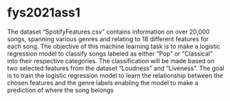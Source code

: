 # fys2021ass1

The dataset “SpotifyFeatures.csv” contains information on over 20,000 songs, spanning various genres and relating to 18 different features for each song. The objective of this machine learning task is to make a logistic regression model to classify songs labeled as either “Pop” or “Classical” into their respective categories. The classification will be made based on two selected features from the dataset “Loudness” and “Liveness”. The goal is to train the logistic regression model to learn the relationship between the chosen features and the genre labels enabling the model to make a prediction of where the song belongs
